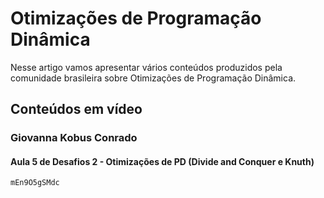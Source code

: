 # Otimizações de Programação Dinâmica

Nesse artigo vamos apresentar vários conteúdos produzidos pela comunidade brasileira sobre Otimizações de Programação Dinâmica.

## Conteúdos em vídeo

### Giovanna Kobus Conrado

#### Aula 5 de Desafios 2 - Otimizações de PD (Divide and Conquer e Knuth)

```youtube
mEn9O5gSMdc
```